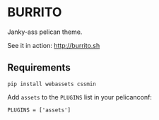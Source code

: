 # BURRITO

Janky-ass pelican theme.

See it in action: http://burrito.sh

## Requirements

`pip install webassets cssmin`

Add `assets` to the `PLUGINS` list in your pelicanconf:

`PLUGINS = ['assets']`
